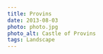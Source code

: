 ```yaml
---
title: Provins
date: 2013-08-03
photo: photo.jpg
photo_alt: Castle of Provins
tags: Landscape
---
```


